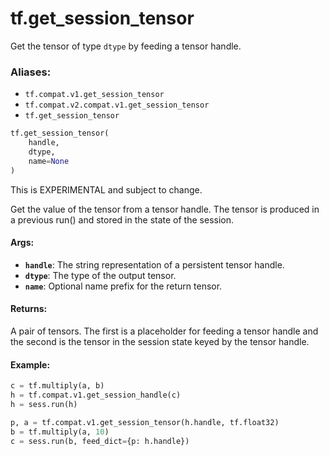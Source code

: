 <div itemscope itemtype="http://developers.google.com/ReferenceObject">
<meta itemprop="name" content="tf.get_session_tensor" />
<meta itemprop="path" content="Stable" />
</div>

# tf.get_session_tensor

Get the tensor of type `dtype` by feeding a tensor handle.

### Aliases:

* `tf.compat.v1.get_session_tensor`
* `tf.compat.v2.compat.v1.get_session_tensor`
* `tf.get_session_tensor`

``` python
tf.get_session_tensor(
    handle,
    dtype,
    name=None
)
```

<!-- Placeholder for "Used in" -->

This is EXPERIMENTAL and subject to change.

Get the value of the tensor from a tensor handle. The tensor
is produced in a previous run() and stored in the state of the
session.

#### Args:


* <b>`handle`</b>: The string representation of a persistent tensor handle.
* <b>`dtype`</b>: The type of the output tensor.
* <b>`name`</b>: Optional name prefix for the return tensor.


#### Returns:

A pair of tensors. The first is a placeholder for feeding a
tensor handle and the second is the tensor in the session state
keyed by the tensor handle.



#### Example:



```python
c = tf.multiply(a, b)
h = tf.compat.v1.get_session_handle(c)
h = sess.run(h)

p, a = tf.compat.v1.get_session_tensor(h.handle, tf.float32)
b = tf.multiply(a, 10)
c = sess.run(b, feed_dict={p: h.handle})
```